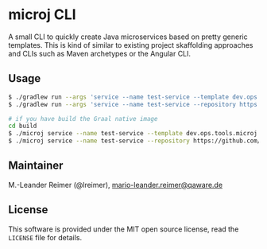# microj CLI

A small CLI to quickly create Java microservices based on pretty generic templates.
This is kind of similar to existing project skaffolding approaches and CLIs such as
Maven archetypes or the Angular CLI.

## Usage

```bash
$ ./gradlew run --args 'service --name test-service --template dev.ops.tools.microj:microj-jakartaee8-payara5:1.1@zip --overwrite'
$ ./gradlew run --args 'service --name test-service --repository https://github.com/lreimer/microj-jakartaee8-payara5.git --overwrite' 

# if you have build the Graal native image
cd build
$ ./microj service --name test-service --template dev.ops.tools.microj:microj-jakartaee8-payara5:1.1@zip --overwrite
$ ./microj service --name test-service --repository https://github.com/lreimer/microj-jakartaee8-payara5.git --overwrite
```

## Maintainer

M.-Leander Reimer (@lreimer), <mario-leander.reimer@qaware.de>

## License

This software is provided under the MIT open source license, read the `LICENSE`
file for details.
